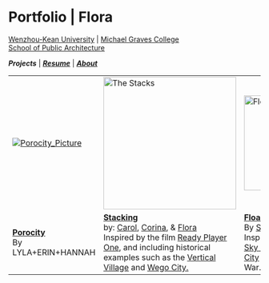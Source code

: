 # Portfolio | Flora

[Wenzhou-Kean University](https://wku.edu.cn/) | [Michael Graves College<br/>
School of Public Architecture](http://design.wku.edu.cn/)<br/>

***Projects*** | ***[Resume](https://ZMRFlora.github.io/Portfolio/Resume)*** | ***[About](https://ZMRFlora.github.io/Portfolio/About)*** 
<br>

<table>
  <tr>
    <td><a href="https://ZMRFlora.github.io/Portfolio/Culinary school">
         <img alt="Porocity_Picture" src="https://raw.githubusercontent.com/steenblikrs/2021-Spring-Studio/gh-pages/Research/Porocity/cover_picture.jpg"></a>
      </td>
    <td><a href="https://ZMRFlora.github.io/Portfolio/Wangzhai Industrial Park">
         <img alt="The Stacks" src="https://raw.githubusercontent.com/steenblikrs/2021-Spring-Studio/gh-pages/Research/Stacking/rpo-c.jpg" width="265"></a>
      </td>
    <td><a href="https://ZMRFlora.github.io/Portfolio/Handshake Building">
         <img alt="Floating_Picture" src="https://raw.githubusercontent.com/steenblikrs/2021-Spring-Studio/gh-pages/Research/Floating/sky%20city.jpg" width="190"></a>
      </td>
   </tr>
  <tr>
    <td><strong><a href="https://steenblikrs.github.io/2021-Spring-Studio/Research/Porocity/">Porocity</a></strong>  <br/>By LYLA+ERIN+HANNAH
    </td>
    <td><strong><a href="https://steenblikrs.github.io/2021-Spring-Studio/Research/Stacking">Stacking</a></strong><br/>    
by: <a href="https://steenblikrs.github.io/2021-Spring-Studio/students/Carol/index">Carol</a>, <a href="https://steenblikrs.github.io/2021-Spring-Studio/students/Corina/index">Corina</a>, & <a href="https://steenblikrs.github.io/2021-Spring-Studio/students/Flora/index">Flora</a><br/>
Inspired by the film <a href="https://en.wikipedia.org/wiki/Ready_Player_One_(film)">Ready Player One</a>, and including historical examples such as the 
      <a href="https://www.mvrdv.nl/projects/13/vertical-village">Vertical Village</a> and <a href="https://thewhyfactory.com/project/wego-tailor-made-housing">Wego City.</a></td>
    <td><strong><a href="https://steenblikrs.github.io/2021-Spring-Studio/Research/Floating/index">Floating</a></strong>  </br>
      By <a href="https://steenblikrs.github.io/2021-Spring-Studio/students/Sarry/index">Sarry</a>, 
      <a href="https://steenblikrs.github.io/2021-Spring-Studio/students/Rachel/index">Rachel</a>, 
      <a href="https://steenblikrs.github.io/2021-Spring-Studio/students/Kristen/index">Kristen</a></br>
      Inspired by the theory of <a href="https://thewhyfactory.com/news/what-if-we-could-fly-sky-city-presentation/">Sky City</a>, and 
      <a href="https://starwars.fandom.com/wiki/Cloud_City">the Cloud City</a> in the movie Star War.
    </td>
    </tr>
</table>

<br/>
